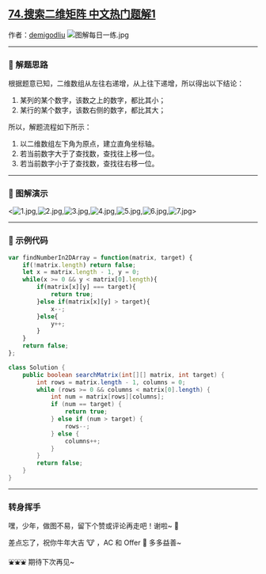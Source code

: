 ## [74.搜索二维矩阵 中文热门题解1](https://leetcode.cn/problems/search-a-2d-matrix/solutions/100000/zuo-biao-zhou-fa-er-wei-shu-zu-zhong-de-nxfc8)

作者：[demigodliu](https://leetcode.cn/u/demigodliu)
![图解每日一练.jpg](https://pic.leetcode-cn.com/1615817903-fzmpwZ-%E5%9B%BE%E8%A7%A3%E6%AF%8F%E6%97%A5%E4%B8%80%E7%BB%83.jpg)

---

### 🧠 解题思路

根据题意已知，二维数组从左往右递增，从上往下递增，所以得出以下结论：

1. 某列的某个数字，该数之上的数字，都比其小；
1. 某行的某个数字，该数右侧的数字，都比其大；

所以，解题流程如下所示：

1. 以二维数组左下角为原点，建立直角坐标轴。
2. 若当前数字大于了查找数，查找往上移一位。
3. 若当前数字小于了查找数，查找往右移一位。

---

### 🎨 图解演示

<![1.jpg](https://pic.leetcode-cn.com/1617088075-QVkDAm-1.jpg),![2.jpg](https://pic.leetcode-cn.com/1617088078-OVYtxb-2.jpg),![3.jpg](https://pic.leetcode-cn.com/1617088080-GJxaaI-3.jpg),![4.jpg](https://pic.leetcode-cn.com/1617088083-sybhTC-4.jpg),![5.jpg](https://pic.leetcode-cn.com/1617088085-DysMtb-5.jpg),![6.jpg](https://pic.leetcode-cn.com/1617088087-JZBtDN-6.jpg),![7.jpg](https://pic.leetcode-cn.com/1617088089-dhVZbz-7.jpg)>

---

### 🍭 示例代码

```Javascript []
var findNumberIn2DArray = function(matrix, target) {
    if(!matrix.length) return false;
    let x = matrix.length - 1, y = 0;
    while(x >= 0 && y < matrix[0].length){
        if(matrix[x][y] === target){
            return true;
        }else if(matrix[x][y] > target){
            x--;
        }else{
            y++;
        }
    }
    return false;
};
```
```Java []
class Solution {
    public boolean searchMatrix(int[][] matrix, int target) {
        int rows = matrix.length - 1, columns = 0;
        while (rows >= 0 && columns < matrix[0].length) {
            int num = matrix[rows][columns];
            if (num == target) {
                return true;
            } else if (num > target) {
                rows--;
            } else {
                columns++;
            }
        }
        return false;
    }
}
```

---

### 转身挥手

嘿，少年，做图不易，留下个赞或评论再走吧！谢啦~ 💐

差点忘了，祝你牛年大吉 🐮 ，AC 和 Offer 📑 多多益善~

⛲⛲⛲ 期待下次再见~ 